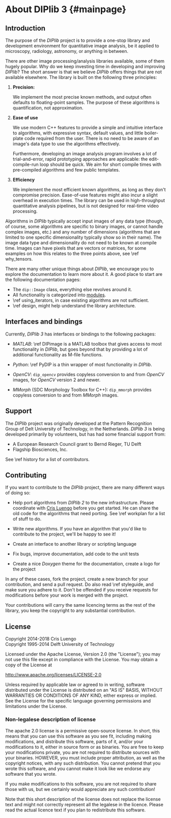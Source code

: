 # About DIPlib 3 {#mainpage}

[//]: # (DIPlib 3.0)

[//]: # ([c]2016-2018, Cris Luengo.)
[//]: # (Based on original DIPlib code: [c]1995-2014, Delft University of Technology.)

[//]: # (Licensed under the Apache License, Version 2.0 [the "License"];)
[//]: # (you may not use this file except in compliance with the License.)
[//]: # (You may obtain a copy of the License at)
[//]: # ()
[//]: # (   http://www.apache.org/licenses/LICENSE-2.0)
[//]: # ()
[//]: # (Unless required by applicable law or agreed to in writing, software)
[//]: # (distributed under the License is distributed on an "AS IS" BASIS,)
[//]: # (WITHOUT WARRANTIES OR CONDITIONS OF ANY KIND, either express or implied.)
[//]: # (See the License for the specific language governing permissions and)
[//]: # (limitations under the License.)

## Introduction

The purpose of the *DIPlib* project is to provide a one-stop library and
development environment for quantitative image analysis, be it applied
to microscopy, radiology, astronomy, or anything in between.

There are other image processing/analysis libraries available, some of
them hugely popular. Why do we keep investing time in developing and
improving *DIPlib*? The short answer is that we believe *DIPlib* offers
things that are not available elsewhere. The library is built on the
following three principles:

1. **Precision:**

   We implement the most precise known methods, and output often defaults to
   floating-point samples. The purpose of these algorithms is quantification,
   not approximation.

2. **Ease of use**

   We use modern C++ features to provide a simple and intuitive interface
   to algorithms, with expressive syntax, default values, and little
   boiler-plate code required from the user. There is no need to be aware of
   an image's data type to use the algorithms effectively.

   Furthermore, developing an image analysis program involves a lot of trial-and-error,
   rapid prototyping approaches are applicable: the edit-compile-run loop
   should be quick. We aim for short compile times with pre-compiled algorithms
   and few public templates.

3. **Efficiency**

   We implement the most efficient known algorithms, as long as they don't
   compromise precision. Ease-of-use features might also incur a slight overhead
   in execution times. The library can be used in high-throughput quantitative analysis
   pipelines, but is not designed for real-time video processing.

Algorithms in *DIPlib* typically accept input images of any data type (though,
of course, some algorithms are specific to binary images, or cannot handle
complex images, etc.) and any number of dimensions (algorithms that are limited to
one specific dimensionality typically show so in their name). The image data
type and dimensionality do not need to be known at compile time. Images can
have pixels that are vectors or matrices, for some examples on how this
relates to the three points above, see \ref why_tensors.

There are many other unique things about *DIPlib*, we encourage you to
explore the documentation to learn more about it. A good place to start
are the following documentation pages:

- The `dip::Image` class, everything else revolves around it.
- All functionality is categorized into <a href="modules.html">modules</a>.
- \ref using_iterators, in case existing algorithms are not sufficient.
- \ref design, might help understand the library architecture.

## Interfaces and bindings

Currently, *DIPlib 3* has interfaces or bindings to the following packages:

- *MATLAB*: \ref DIPimage is a MATLAB toolbox that gives access to most functionality
  in *DIPlib*, but goes beyond that by providing a lot of additional functionality
  as M-file functions.

- *Python*: \ref PyDIP is a thin wrapper of most functionality in *DIPlib*.

- *OpenCV*: `dip_opencv` provides copyless conversion to and from
  *OpenCV* images, for *OpenCV* version 2 and newer.

- *MMorph* (SDC Morphology Toolbox for C++): `dip_mmorph`
  provides copyless conversion to and from *MMorph* images.

## Support

The *DIPlib* project was originally developed at the Pattern Recognition
Group of Delt University of Technology, in the Netherlands. *DIPlib 3* is being
developed primarily by volunteers, but has had some financial support from:

- A European Research Council grant to Bernd Rieger, TU Delft
- Flagship Biosciences, Inc.

See \ref history for a list of contributors.

## Contributing

If you want to contribute to the *DIPlib* project, there are many different
ways of doing so:

- Help port algorithms from *DIPlib 2* to the new infrastructure. Please
  coordinate with [Cris Luengo](https://github.com/crisluengo) before you get
  started. He can share the old code for the algorithms that need porting.
  See \ref workplan for a list of stuff to do.

- Write new algorithms. If you have an algorithm that you'd like to contribute
  to the project, we'll be happy to see it!

- Create an interface to another library or scripting language

- Fix bugs, improve documentation, add code to the unit tests

- Create a nice *Doxygen* theme for the documentation, create a logo for the project

In any of these cases, fork the project, create a new branch for your contribution,
and send a pull request. Do also read \ref styleguide, and make sure
you adhere to it. Don't be offended if you receive requests for modifications
before your work is merged with the project.

Your contributions will carry the same licencing terms as the rest of the library,
you keep the copyright to any substantial contribution.

## License

Copyright 2014-2018 Cris Luengo<br>
Copyright 1995-2014 Delft University of Technology

Licensed under the Apache License, Version 2.0 (the "License");
you may not use this file except in compliance with the License.
You may obtain a copy of the License at

   http://www.apache.org/licenses/LICENSE-2.0

Unless required by applicable law or agreed to in writing, software
distributed under the License is distributed on an "AS IS" BASIS,
WITHOUT WARRANTIES OR CONDITIONS OF ANY KIND, either express or implied.
See the License for the specific language governing permissions and
limitations under the License.

### Non-legalese description of license

The apache 2.0 license is a permissive open-source license. In short, this means that
you can use this software as you see fit, including making modifications, and distribute
this software, parts of it, and/or your modifications to it, either in source form or as
binaries. You are free to keep your modifications private, you are not required to
distribute sources with your binaries. HOWEVER, you must include proper attribution, as
well as the copyright notices, with any such distribution. You cannot pretend that you
wrote this software, and you cannot make it look like we endorse any software that you
wrote.

If you make modifications to this software, you are not required to share those with us,
but we certainly would appreciate any such contribution!

Note that this short description of the license does not replace the license text and
might not correctly represent all the legalese in the licence. Please read the actual
licence text if you plan to redistribute this software.
